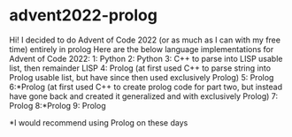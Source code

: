 # advent2022-prolog
Hi! I decided to do Advent of Code 2022 (or as much as I can with my free time) entirely in prolog
Here are the below language implementations for Advent of Code 2022:
1: Python
2: Python
3: C++ to parse into LISP usable list, then remainder LISP
4: Prolog (at first used C++ to parse string into Prolog usable list, but have since then used exclusively Prolog)
5: Prolog
6:*Prolog (at first used C++ to create prolog code for part two, but instead have gone back and created it generalized and with exclusively Prolog)
7: Prolog
8:*Prolog
9: Prolog

*I would recommend using Prolog on these days
